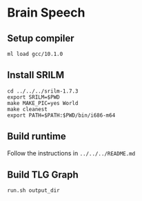 # Brain Speech

## Setup compiler
```
ml load gcc/10.1.0
```

## Install SRILM
```
cd ../../../srilm-1.7.3
export SRILM=$PWD
make MAKE_PIC=yes World
make cleanest
export PATH=$PATH:$PWD/bin/i686-m64
```

## Build runtime
Follow the instructions in `../../../README.md`

## Build TLG Graph
`run.sh output_dir`
